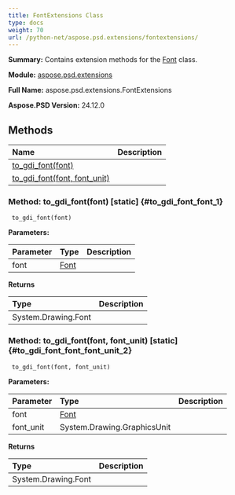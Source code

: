 ```yaml
---
title: FontExtensions Class
type: docs
weight: 70
url: /python-net/aspose.psd.extensions/fontextensions/
---
```


**Summary:** Contains extension methods for the [Font](/psd/python-net/aspose.psd/font/) class.

**Module:** [aspose.psd.extensions](/psd/python-net/aspose.psd.extensions/)

**Full Name:** aspose.psd.extensions.FontExtensions

**Aspose.PSD Version:** 24.12.0

## **Methods**
| **Name** | **Description** |
| :- | :- |
| [to_gdi_font(font)](#to_gdi_font_font_1) |    |
| [to_gdi_font(font, font_unit)](#to_gdi_font_font_font_unit_2) |    |


### Method: to_gdi_font(font)  [static] {#to_gdi_font_font_1}


```
 to_gdi_font(font) 
```

  

**Parameters:**

| Parameter | Type | Description |
| :- | :- | :- |
| font | [Font](/psd/python-net/aspose.psd.xmp.types.complex.font/font) |  |

**Returns**

| Type | Description |
| :- | :- |
| System.Drawing.Font |  |


### Method: to_gdi_font(font, font_unit)  [static] {#to_gdi_font_font_font_unit_2}


```
 to_gdi_font(font, font_unit) 
```

  

**Parameters:**

| Parameter | Type | Description |
| :- | :- | :- |
| font | [Font](/psd/python-net/aspose.psd.xmp.types.complex.font/font) |  |
| font_unit | System.Drawing.GraphicsUnit |  |

**Returns**

| Type | Description |
| :- | :- |
| System.Drawing.Font |  |


